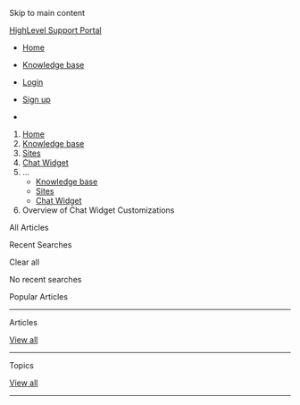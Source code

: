 Skip to main content

[ HighLevel Support Portal ](https://help.gohighlevel.com)

  * [ Home ](/support/home)
  * [ Knowledge base ](/support/solutions)

  * [Login](/support/login)
  * [Sign up](/support/signup)
  * 

  1. [Home](/support/home)
  2. [Knowledge base](/support/solutions)
  3. [Sites](/support/solutions/48000449581)
  4. [Chat Widget](/support/solutions/folders/48000667019)
  5. ... 
     * [Knowledge base](/support/solutions)
     * [Sites](/support/solutions/48000449581)
     * [Chat Widget](/support/solutions/folders/48000667019)
  6. Overview of Chat Widget Customizations

All  Articles 

Recent Searches

Clear all

No recent searches

Popular Articles

* * *

Articles

[View all](/support/search/solutions)

* * *

Topics

[View all](/support/search/topics)

* * *

Tickets

[View all](/support/search/tickets)

Sorry! nothing found for   

# Overview of Chat Widget Customizations

Modified on: Fri, 11 Oct, 2024 at 2:12 PM

We're thrilled to unveil a brand-new raevolutionaried feature in Chat Widget - You can now customise the chat widget according to your test with the placement, look and feel and bring more customisations.

How Does It Work?

  1. Navigate to Sites > Go to Chat Widget
  2. Click on New to Create Chat Widget
  3. Select the option between the SMS/Email Widget, Live Chat or WhatApp Chat
  4. Once that is done, you will be able to go to Widget to customise the look and feel with options of different style and themes. There options to select the avatar images, select the placements and size of the widget.

  * Add Chat Launcher with or without prompt
  * Select the Chat icon
  * Select the theme or customise according to your brand
  * Allow users to add the message for first time and return visitors
  * Add Avatar images
  * Select where you would like to add the widget placement
  * Widget dimension - keep it auto or customise it with width and height

  5. Next is Chat Window, all the message which are static visible to visitors are configured here. For each type, the chat widget adds extra fields. In Chat window, they are asking for branding and compliance parts.

  * Add Chat Window title, Intro message, allow user to enable email and change CTA button
  * Allow users to add their own branding and legal consent for HIPAA

  6. The last option is messaging which allow customisation of acknowledgement and language settings.

  * Adding support contact details, acknowledgement message and greetings
  * User can select the language for the chat widget

Few Notes

  1. If you were already using the chat widget, it will show in the Widget option of theme with light blue color
  2. Wordpress plugin will work for default widget, allowing user to select the widget will be part of upcoming releases.

Was this article helpful?

No  Yes 

That’s Great!

Thank you for your feedback

Sorry! We couldn't be helpful

Thank you for your feedback

Your e-mail address *

Let us know how can we improve this article! *

Need more information 

Difficult to understand 

Inaccurate/irrelevant content 

Missing/broken link 

Select at least one of the reasons 

Please give your comments 

CAPTCHA verification is required. 

Cancel  Send 

Feedback sent

We appreciate your effort and will try to fix the article

[Print](javascript:print\(\))

## Articles in this folder -

  * [How to Install HighLevel's Chat Widget](/support/solutions/articles/48000984860-how-to-install-highlevel-s-chat-widget)
  * [Overview of Chat Widget Customizations](/support/solutions/articles/155000002960-overview-of-chat-widget-customizations)
  * [How To Automatically Add Email Addresses & Phone Numbers From FB Chat Into Contact Record](/support/solutions/articles/48001173609-how-to-automatically-add-email-addresses-phone-numbers-from-fb-chat-into-contact-record)
  * [Use Google Analytics (GA4) to Track Website and Chat Widget Activity](/support/solutions/articles/155000002178-use-google-analytics-ga4-to-track-website-and-chat-widget-activity)

## You may like to read -

  * [How to Add Multiple Chat Widgets to the Same Website](/support/solutions/articles/155000003194-how-to-add-multiple-chat-widgets-to-the-same-website)
  * [Calendar Widget Customization](/support/solutions/articles/155000001529-calendar-widget-customization)
  * [Edit widgets on the dashboard](/support/solutions/articles/155000001208-edit-widgets-on-the-dashboard)
  * [Web Chat Widget - Advanced Configurations + Public API/Events](/support/solutions/articles/48001191051-web-chat-widget-advanced-configurations-public-api-events)

**X**

0 of 0 []()

[Home](/support/home) [Knowledge base](/support/solutions)
